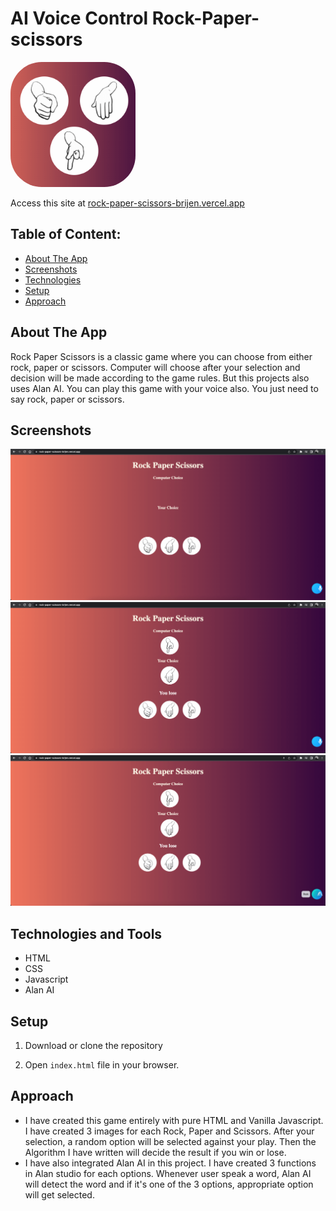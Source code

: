 # AI Voice Control Rock-Paper-scissors

<img src="https://github.com/BrijenMakwana/Rock-paper-scissors/blob/main/images/rock_paper_scissors.png" width="200" height="200" style="border-radius:50px;">

Access this site at [rock-paper-scissors-brijen.vercel.app](https://rock-paper-scissors-brijen.vercel.app/)

## Table of Content:

- [About The App](#about-the-app)
- [Screenshots](#screenshots)
- [Technologies](#technologies-and-tools)
- [Setup](#setup)
- [Approach](#approach)

## About The App

Rock Paper Scissors is a classic game where you can choose from either rock, paper or scissors. Computer will choose after your selection and decision will be made according to the game rules. But this projects also uses Alan AI. You can play this game with your voice also. You just need to say rock, paper or scissors.

## Screenshots

![App Screenshot](https://github.com/BrijenMakwana/Rock-paper-scissors/blob/main/images/screenshot_1.png)
![App Screenshot](https://github.com/BrijenMakwana/Rock-paper-scissors/blob/main/images/screenshot_2.png)
![App Screenshot](https://github.com/BrijenMakwana/Rock-paper-scissors/blob/main/images/screenshot_3.png)

## Technologies and Tools

- HTML
- CSS
- Javascript
- Alan AI

## Setup

1. Download or clone the repository

2. Open ```index.html``` file in your browser.

## Approach

- I have created this game entirely with pure HTML and Vanilla Javascript. I have created 3 images for each Rock, Paper and Scissors. After your selection, a random option will be selected against your play. Then the Algorithm I have written will decide the result if you win or lose.
- I have also integrated Alan AI in this project. I have created 3 functions in Alan studio for each options. Whenever user speak a word, Alan AI will detect the word and if it's one of the 3 options, appropriate option will get selected.


